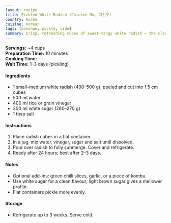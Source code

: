 ```yaml
---
layout: recipe
title: Pickled White Radish (Chicken Mu, 치킨무)
country: korea
cuisine: Korean
tags: [banchan, pickle, side]
summary: Crisp, refreshing cubes of sweet–tangy white radish — the classic partner for Korean fried chicken.
---
```

<div class="recipe-meta">
  <strong>Servings:</strong> ~4 cups<br>
  <strong>Preparation Time:</strong> 10 minutes<br>
  <strong>Cooking Time:</strong> —<br>
  <strong>Wait Time:</strong> 1–3 days (pickling)<br>
</div>

<h4>Ingredients</h4>
<ul>
<li>1 small–medium white radish (400–500 g), peeled and cut into 1.5 cm cubes</li>
<li>500 ml water</li>
<li>400 ml rice or grain vinegar</li>
<li>300 ml white sugar (260–270 g)</li>
<li>1 tbsp salt</li>
</ul>

<h4>Instructions</h4>
<ol>
<li>Place radish cubes in a flat container.</li>
<li>In a jug, mix water, vinegar, sugar and salt until dissolved.</li>
<li>Pour over radish to fully submerge. Cover and refrigerate.</li>
<li>Ready after 24 hours; best after 2–3 days.</li>
</ol>

<h4>Notes</h4>
<ul>
<li>Optional add-ins: green chilli slices, garlic, or a piece of kombu.</li>
<li>Use white sugar for a clean flavour; light brown sugar gives a mellower profile.</li>
<li>Flat containers pickle more evenly.</li>
</ul>

<h4>Storage</h4>
<ul>
<li>Refrigerate up to 3 weeks. Serve cold.</li>
</ul>
